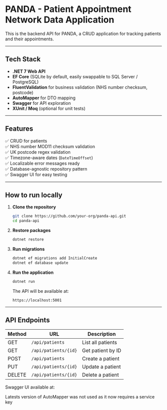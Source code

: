 ﻿# PANDA - Patient Appointment Network Data Application

This is the backend API for PANDA, a CRUD application for tracking patients and their appointments.

---

## Tech Stack

- **.NET 7 Web API**
- **EF Core** (SQLite by default, easily swappable to SQL Server / PostgreSQL)
- **FluentValidation** for business validation (NHS number checksum, postcode)
- **AutoMapper** for DTO mapping
- **Swagger** for API exploration
- **XUnit / Moq** (optional for unit tests)

---

## Features

✅ CRUD for patients  
✅ NHS number MOD11 checksum validation  
✅ UK postcode regex validation  
✅ Timezone-aware dates (`DateTimeOffset`)  
✅ Localizable error messages ready  
✅ Database-agnostic repository pattern  
✅ Swagger UI for easy testing

---

## How to run locally

1. **Clone the repository**
    ```bash
    git clone https://github.com/your-org/panda-api.git
    cd panda-api
    ```

2. **Restore packages**
    ```bash
    dotnet restore
    ```

3. **Run migrations**
    ```bash
    dotnet ef migrations add InitialCreate
    dotnet ef database update
    ```

4. **Run the application**
    ```bash
    dotnet run
    ```
    The API will be available at:  
    ```
    https://localhost:5001
    ```

---

## API Endpoints

| Method | URL                  | Description              |
|--------|----------------------|--------------------------|
| GET    | `/api/patients`      | List all patients        |
| GET    | `/api/patients/{id}` | Get patient by ID        |
| POST   | `/api/patients`      | Create a patient         |
| PUT    | `/api/patients/{id}` | Update a patient         |
| DELETE | `/api/patients/{id}` | Delete a patient         |

Swagger UI available at:

Latests version of AutoMapper was not used as it now requires a service key
